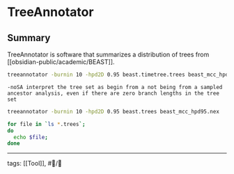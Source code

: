# TreeAnnotator

## Summary

TreeAnnotator is software that summarizes a distribution of trees from [[obsidian-public/academic/BEAST]].

```bash
treeannotator -burnin 10 -hpd2D 0.95 beast.timetree.trees beast_mcc_hpd95.nex
```

```text
-noSA interpret the tree set as begin from a not being from a sampled ancestor analysis, even if there are zero branch lengths in the tree set
```

```bash
treeannotator -burnin 10 -hpd2D 0.95 beast.trees beast_mcc_hpd95.nex
```

```bash
for file in `ls *.trees`;
do
  echo $file;
done
```
---

tags: [[Tool]], #📝/🌱